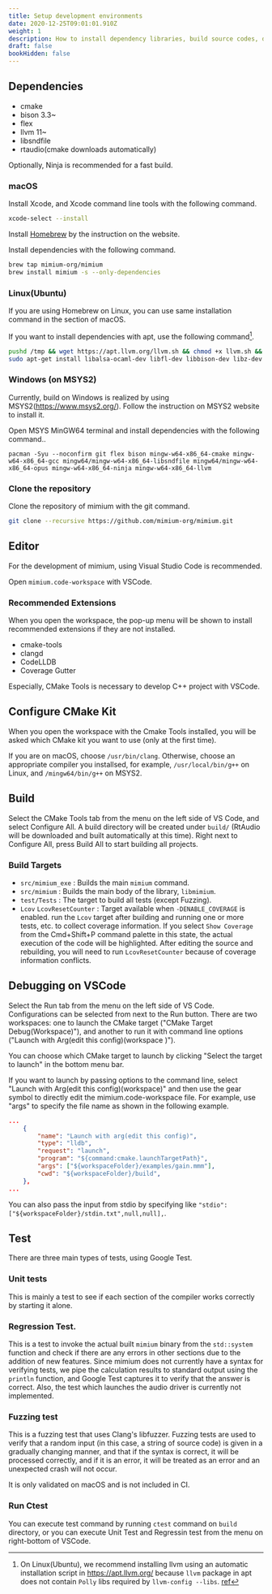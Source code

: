 ```yaml
---
title: Setup development environments
date: 2020-12-25T09:01:01.910Z
weight: 1
description: How to install dependency libraries, build source codes, debug and test.
draft: false
bookHidden: false
---
```

## Dependencies

* cmake
* bison 3.3~
* flex
* llvm 11~
* libsndfile
* rtaudio(cmake downloads automatically)

Optionally, Ninja is recommended for a fast build.

### macOS

Install Xcode, and Xcode command line tools with the following command.

```sh
xcode-select --install
```

Install [Homebrew](https://brew.sh) by the instruction on the website.

Install dependencies with the following command.

```sh
brew tap mimium-org/mimium
brew install mimium -s --only-dependencies
```

### Linux(Ubuntu)

If you are using Homebrew on Linux, you can use same installation command in the section of macOS.

If you want to install dependencies with apt, use the following command[^llvmonubuntu].

[^llvmonubuntu]: On Linux(Ubuntu), we recommend installing llvm using an automatic installation script in https://apt.llvm.org/ because `llvm` package in apt does not contain `Polly` libs required by `llvm-config --libs`. [ref](https://github.com/mimium-org/mimium/issues/60)


```sh
pushd /tmp && wget https://apt.llvm.org/llvm.sh && chmod +x llvm.sh && sudo ./llvm.sh && popd
sudo apt-get install libalsa-ocaml-dev libfl-dev libbison-dev libz-dev libvorbis-dev libsndfile-dev libopus-dev gcc-9 ninja-build
```

### Windows (on MSYS2)

Currently, build on Windows is realized by using MSYS2(https://www.msys2.org/). Follow the instruction on MSYS2 website to install it.

Open MSYS MinGW64 terminal and install dependencies with the following command..

```shell
pacman -Syu --noconfirm git flex bison mingw-w64-x86_64-cmake mingw-w64-x86_64-gcc mingw64/mingw-w64-x86_64-libsndfile mingw64/mingw-w64-x86_64-opus mingw-w64-x86_64-ninja mingw-w64-x86_64-llvm
```

### Clone the repository

Clone the repository of mimium with the git command.

```sh
git clone --recursive https://github.com/mimium-org/mimium.git
```

## Editor

For the development of mimium, using Visual Studio Code is recommended.

Open `mimium.code-workspace` with VSCode.

### Recommended Extensions

When you open the workspace, the pop-up menu will be shown to install recommended extensions if they are not installed.

* cmake-tools
* clangd
* CodeLLDB
* Coverage Gutter

Especially, CMake Tools is necessary to develop C++ project with VSCode.

## Configure CMake Kit

When you open the workspace with the Cmake Tools installed, you will be asked which CMake kit you want to use (only at the first time).

If you are on macOS, choose `/usr/bin/clang`. Otherwise, choose an appropriate compiler you installsed, for example, `/usr/local/bin/g++` on Linux, and `/mingw64/bin/g++` on MSYS2. 

## Build

Select the CMake Tools tab from the menu on the left side of VS Code, and select Configure All. A build directory will be created under `build/` (RtAudio will be downloaded and built automatically at this time).
Right next to Configure All, press Build All to start building all projects.

### Build Targets

- `src/mimium_exe` : Builds the main `mimium` command.
- `src/mimium` : Builds the main body of the library, `libmimium`.
- `test/Tests` : The target to build all tests (except Fuzzing).
- `Lcov` `LcovResetCounter` : Target available when `-DENABLE_COVERAGE` is enabled. run the `Lcov` target after building and running one or more tests, etc. to collect coverage information. If you select `Show Coverage` from the Cmd+Shift+P command palette in this state, the actual execution of the code will be highlighted. After editing the source and rebuilding, you will need to run `LcovResetCounter` because of coverage information conflicts.

## Debugging on VSCode

Select the Run tab from the menu on the left side of VS Code.
Configurations can be selected from next to the Run button. There are two workspaces: one to launch the CMake target ("CMake Target Debug(Workspace)"), and another to run it with command line options ("Launch with Arg(edit this config)(workspace )").

You can choose which CMake target to launch by clicking "Select the target to launch" in the bottom menu bar.

If you want to launch by passing options to the command line, select "Launch with Arg(edit this config)(workspace)" and then use the gear symbol to directly edit the mimium.code-workspace file. For example, use "args" to specify the file name as shown in the following example.

```json
...
	{
		"name": "Launch with arg(edit this config)", 
		"type": "lldb",
		"request": "launch",
		"program": "${command:cmake.launchTargetPath}",
		"args": ["${workspaceFolder}/examples/gain.mmm"], 
		"cwd": "${workspaceFolder}/build", 
	},
...
```

You can also pass the input from stdio by specifying like `"stdio": ["${workspaceFolder}/stdin.txt",null,null],`.

## Test

There are three main types of tests, using Google Test.

### Unit tests

This is mainly a test to see if each section of the compiler works correctly by starting it alone.

### Regression Test.

This is a test to invoke the actual built `mimium` binary from the `std::system` function and check if there are any errors in other sections due to the addition of new features.
Since mimium does not currently have a syntax for verifying tests, we pipe the calculation results to standard output using the `println` function, and Google Test captures it to verify that the answer is correct.
Also, the test which launches the audio driver is currently not implemented.

### Fuzzing test

This is a fuzzing test that uses Clang's libfuzzer.
Fuzzing tests are used to verify that a random input (in this case, a string of source code) is given in a gradually changing manner, and that if the syntax is correct, it will be processed correctly, and if it is an error, it will be treated as an error and an unexpected crash will not occur.

It is only validated on macOS and is not included in CI.


### Run Ctest

You can execute test command by running `ctest` command on `build` directory, or you can execute Unit Test and Regressin test from the menu on right-bottom of VSCode.
